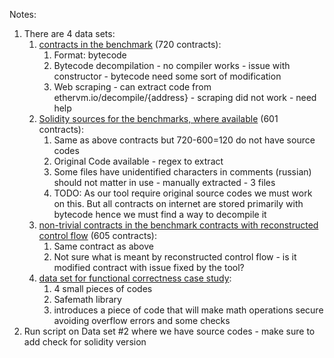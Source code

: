 Notes:

1. There are 4 data sets:
   1. [contracts in the benchmark](https://owncloud.tuwien.ac.at/index.php/s/qNq87OBHnyOuru2/download) (720 contracts):
      1. Format: bytecode
      2. Bytecode decompilation - no compiler works - issue with constructor - bytecode need some sort of modification
      3. Web scraping - can extract code from ethervm.io/decompile/{address} - scraping did not work - need help
   2. [Solidity sources for the benchmarks, where available](https://owncloud.tuwien.ac.at/index.php/s/0wH8mrcKNri9IBP/download) (601 contracts):
      1. Same as above contracts but 720-600=120 do not have source codes
      2. Original Code available - regex to extract
      3. Some files have unidentified characters in comments (russian) should not matter in use - manually extracted - 3 files 
      4. TODO: As our tool require original source codes we must work on this. But all contracts on internet are stored primarily with bytecode hence we must find a way to decompile it 
   3. [non-trivial contracts in the benchmark contracts with reconstructed control flow](https://owncloud.tuwien.ac.at/index.php/s/0bL5sT5siEqgSU8/download) (605 contracts):
      1. Same contract as above
      2. Not sure what is meant by reconstructed control flow - is it modified contract with issue fixed by the tool?
   4. [data set for functional correctness case study](https://owncloud.tuwien.ac.at/index.php/s/3IWrEbyXOCnlRFL/download):
      1. 4 small pieces of codes
      2. Safemath library
      3. introduces a piece of code that will make math operations secure avoiding overflow errors and some checks
2. Run script on Data set #2 where we have source codes - make sure to add check for solidity version